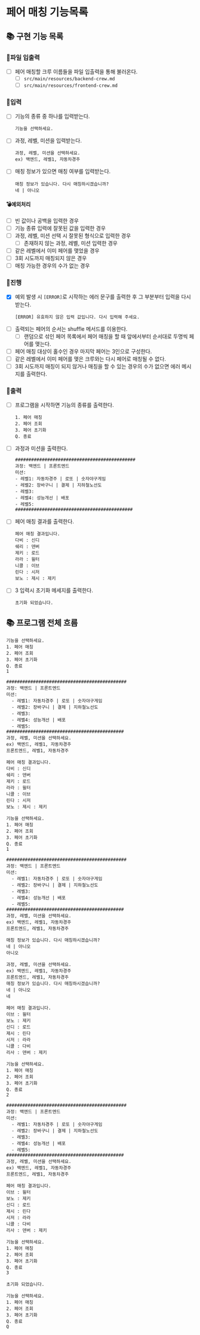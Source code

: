 # 페어 매칭 기능목록

## 📚 구현 기능 목록

### 💫파일 입출력

- [ ] 페어 매칭할 크루 이름들을 파일 입출력을 통해 불러온다.
    - [ ] `src/main/resources/backend-crew.md`
    - [ ] `src/main/resources/frontend-crew.md`

### 💫입력

- [ ] 기능의 종류 중 하나를 입력받는다.
  ```
  기능을 선택하세요.
  ```
- [ ] 과정, 레벨, 미션을 입력받는다.
  ```
  과정, 레벨, 미션을 선택하세요.
  ex) 백엔드, 레벨1, 자동차경주
  ```

- [ ] 매칭 정보가 있으면 매칭 여부를 입력받는다.
  ```
  매칭 정보가 있습니다. 다시 매칭하시겠습니까?
  네 | 아니오
  ```

#### 💣예외처리

- [ ] 빈 값이나 공백을 입력한 경우
- [ ] 기능 종류 입력에 잘못된 값을 입력한 경우
- [ ] 과정, 레벨, 미션 선택 시 잘못된 형식으로 입력한 경우
    - [ ] 존재하지 않는 과정, 레벨, 미션 입력한 경우
- [ ] 같은 레벨에서 이미 페어를 맺었을 경우
- [ ] 3회 시도까지 매칭되지 않은 경우
- [ ] 매칭 가능한 경우의 수가 없는 경우

### 💫진행

- [x] 예외 발생 시 `[ERROR]`로 시작하는 에러 문구를 출력한 후 그 부분부터 입력을 다시 받는다.
  ```
  [ERROR] 유효하지 않은 입력 값입니다. 다시 입력해 주세요.
  ```
- [ ] 출력되는 페어의 순서는 shuffle 메서드를 이용한다.
    - [ ] 랜덤으로 섞인 페어 목록에서 페어 매칭을 할 때 앞에서부터 순서대로 두명씩 페어를 맺는다.
- [ ] 페어 매칭 대상이 홀수인 경우 마지막 페어는 3인으로 구성한다.
- [ ] 같은 레벨에서 이미 페어를 맺은 크루와는 다시 페어로 매칭될 수 없다.
- [ ] 3회 시도까지 매칭이 되지 않거나 매칭을 할 수 있는 경우의 수가 없으면 에러 메시지를 출력한다.

### 💫출력

- [ ] 프로그램을 시작하면 기능의 종류를 출력한다.
  ```
  1. 페어 매칭
  2. 페어 조회
  3. 페어 초기화
  Q. 종료
  ```
- [ ] 과정과 미션을 출력한다.
  ```
  #############################################
  과정: 백엔드 | 프론트엔드
  미션:
  - 레벨1: 자동차경주 | 로또 | 숫자야구게임
  - 레벨2: 장바구니 | 결제 | 지하철노선도
  - 레벨3:
  - 레벨4: 성능개선 | 배포
  - 레벨5:
  ############################################
  ``` 
- [ ] 페어 매칭 결과를 출력한다.
  ```
  페어 매칭 결과입니다.
  다비 : 신디
  쉐리 : 덴버
  제키 : 로드
  라라 : 윌터
  니콜 : 이브
  린다 : 시저
  보노 : 제시 : 제키
  ```
- [ ] 3 입력시 초기화 메세지를 출력한다.
  ```
  초기화 되었습니다. 
  ```

## 📚 프로그램 전체 흐름

```
기능을 선택하세요.
1. 페어 매칭
2. 페어 조회
3. 페어 초기화
Q. 종료
1

#############################################
과정: 백엔드 | 프론트엔드
미션:
  - 레벨1: 자동차경주 | 로또 | 숫자야구게임
  - 레벨2: 장바구니 | 결제 | 지하철노선도
  - 레벨3: 
  - 레벨4: 성능개선 | 배포
  - 레벨5: 
############################################
과정, 레벨, 미션을 선택하세요.
ex) 백엔드, 레벨1, 자동차경주
프론트엔드, 레벨1, 자동차경주

페어 매칭 결과입니다.
다비 : 신디
쉐리 : 덴버
제키 : 로드
라라 : 윌터
니콜 : 이브
린다 : 시저
보노 : 제시 : 제키

기능을 선택하세요.
1. 페어 매칭
2. 페어 조회
3. 페어 초기화
Q. 종료
1

#############################################
과정: 백엔드 | 프론트엔드
미션:
  - 레벨1: 자동차경주 | 로또 | 숫자야구게임
  - 레벨2: 장바구니 | 결제 | 지하철노선도
  - 레벨3: 
  - 레벨4: 성능개선 | 배포
  - 레벨5: 
############################################
과정, 레벨, 미션을 선택하세요.
ex) 백엔드, 레벨1, 자동차경주
프론트엔드, 레벨1, 자동차경주

매칭 정보가 있습니다. 다시 매칭하시겠습니까?
네 | 아니오
아니오

과정, 레벨, 미션을 선택하세요.
ex) 백엔드, 레벨1, 자동차경주
프론트엔드, 레벨1, 자동차경주
매칭 정보가 있습니다. 다시 매칭하시겠습니까?
네 | 아니오
네

페어 매칭 결과입니다.
이브 : 윌터
보노 : 제키
신디 : 로드
제시 : 린다
시저 : 라라
니콜 : 다비
리사 : 덴버 : 제키

기능을 선택하세요.
1. 페어 매칭
2. 페어 조회
3. 페어 초기화
Q. 종료
2

#############################################
과정: 백엔드 | 프론트엔드
미션:
  - 레벨1: 자동차경주 | 로또 | 숫자야구게임
  - 레벨2: 장바구니 | 결제 | 지하철노선도
  - 레벨3: 
  - 레벨4: 성능개선 | 배포
  - 레벨5: 
############################################
과정, 레벨, 미션을 선택하세요.
ex) 백엔드, 레벨1, 자동차경주
프론트엔드, 레벨1, 자동차경주

페어 매칭 결과입니다.
이브 : 윌터
보노 : 제키
신디 : 로드
제시 : 린다
시저 : 라라
니콜 : 다비
리사 : 덴버 : 제키

기능을 선택하세요.
1. 페어 매칭
2. 페어 조회
3. 페어 초기화
Q. 종료
3

초기화 되었습니다. 

기능을 선택하세요.
1. 페어 매칭
2. 페어 조회
3. 페어 초기화
Q. 종료
Q
```
